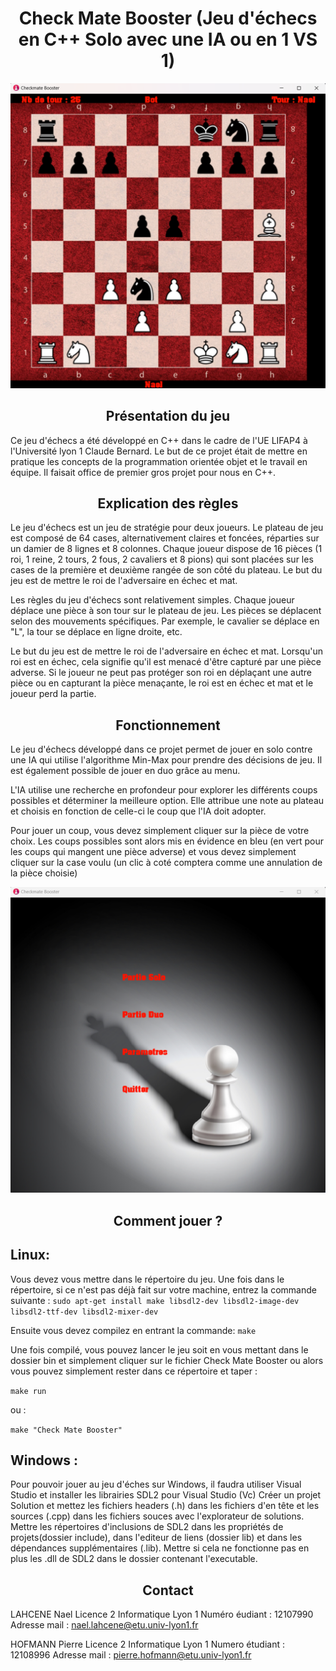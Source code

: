 <center>

# Check Mate Booster (Jeu d'échecs en C++ Solo avec une IA ou en 1 VS 1)

</center>

![Image du jeu d'échecs en C++](data/plateau_readme.png)

<center>

## Présentation du jeu

</center>

Ce jeu d'échecs a été développé en C++ dans le cadre de l'UE LIFAP4 à l'Université lyon 1 Claude Bernard. Le but de ce projet était de mettre en pratique les concepts de la programmation orientée objet et le travail en équipe.
Il faisait office de premier gros projet pour nous en C++.


<center>

## Explication des règles

</center>

Le jeu d'échecs est un jeu de stratégie pour deux joueurs. Le plateau de jeu est composé de 64 cases, alternativement claires et foncées, réparties sur un damier de 8 lignes et 8 colonnes. Chaque joueur dispose de 16 pièces (1 roi, 1 reine, 2 tours, 2 fous, 2 cavaliers et 8 pions) qui sont placées sur les cases de la première et deuxième rangée de son côté du plateau. Le but du jeu est de mettre le roi de l'adversaire en échec et mat.

Les règles du jeu d'échecs sont relativement simples. Chaque joueur déplace une pièce à son tour sur le plateau de jeu. Les pièces se déplacent selon des mouvements spécifiques. Par exemple, le cavalier se déplace en "L", la tour se déplace en ligne droite, etc.

Le but du jeu est de mettre le roi de l'adversaire en échec et mat. Lorsqu'un roi est en échec, cela signifie qu'il est menacé d'être capturé par une pièce adverse. Si le joueur ne peut pas protéger son roi en déplaçant une autre pièce ou en capturant la pièce menaçante, le roi est en échec et mat et le joueur perd la partie.

<center>

## Fonctionnement

</center>

Le jeu d'échecs développé dans ce projet permet de jouer en solo contre une IA qui utilise l'algorithme Min-Max pour prendre des décisions de jeu. Il est également possible de jouer en duo grâce au menu.

L'IA utilise une recherche en profondeur pour explorer les différents coups possibles et déterminer la meilleure option. Elle attribue une note au plateau et choisis en fonction de celle-ci le coup que l'IA doit adopter.

Pour jouer un coup, vous devez simplement cliquer sur la pièce de votre choix. Les coups possibles sont alors mis en évidence en bleu (en vert pour les coups qui mangent une pièce adverse) et vous devez simplement cliquer sur la case voulu (un clic à coté comptera comme une annulation de la pièce choisie)

![Image du menu du jeu d'échecs en C++](data/menu_readme.png)

<center>

## Comment jouer ?

</center>

## Linux:

Vous devez vous mettre dans le répertoire du jeu.
Une fois dans le répertoire, si ce n'est pas déjà fait sur votre machine, entrez la commande suivante :
`sudo apt-get install make libsdl2-dev libsdl2-image-dev libsdl2-ttf-dev libsdl2-mixer-dev`


Ensuite vous devez compilez en entrant la commande:
`make`


Une fois compilé, vous pouvez lancer le jeu soit en vous mettant dans le dossier bin et simplement cliquer sur le fichier Check Mate Booster ou alors vous pouvez simplement rester dans ce répertoire et taper :

`make run`

ou :

`make "Check Mate Booster"`


## Windows : 

Pour pouvoir jouer au jeu d'éches sur Windows, il faudra utiliser Visual Studio et installer les librairies SDL2 pour Visual Studio (Vc)
Créer un projet Solution et mettez les fichiers headers (.h) dans les fichiers d'en tête et les sources (.cpp) dans les fichiers souces avec l'explorateur de solutions. Mettre les répertoires d'inclusions de SDL2 dans les propriétés de projets(dossier include), dans l'editeur de liens (dossier lib) et dans les dépendances supplémentaires (.lib). Mettre si cela ne fonctionne pas en plus les .dll de SDL2 dans le dossier contenant l'executable.


<center>

## Contact

</center>

LAHCENE Nael Licence 2 Informatique Lyon 1 
Numéro éudiant : 12107990
Adresse mail : nael.lahcene@etu.univ-lyon1.fr

HOFMANN Pierre Licence 2 Informatique Lyon 1 
Numero étudiant : 12108996
Adresse mail : pierre.hofmann@etu.univ-lyon1.fr
